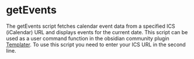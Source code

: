 # getEvents
The getEvents script fetches calendar event data from a specified ICS (iCalendar) URL and displays events for the current date.
This script can be used as a user command function in the obsidian community plugin [Templater](https://silentvoid13.github.io/Templater/). 
To use this script you need to enter your ICS URL in the second line.
